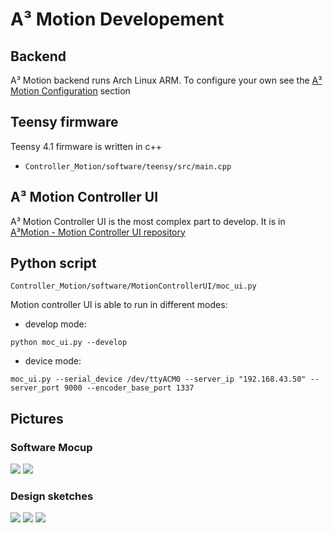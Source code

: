 # A³ Motion Developement
## Backend
A³ Motion backend runs Arch Linux ARM. To configure your own see the [A³ Motion Configuration](https://doc.a3-audio.com/configuration/moc.html) section

## Teensy firmware
Teensy 4.1 firmware is written in c++
- ```Controller_Motion/software/teensy/src/main.cpp```

## A³ Motion Controller UI
A³ Motion Controller UI is the most complex part to develop. It is in [A³Motion - Motion Controller UI repository](https://github.com/ambisonic-audio-adventures/MotionControllerUI)

## Python script
```Controller_Motion/software/MotionControllerUI/moc_ui.py```

Motion controller UI is able to run in different modes:
-  develop mode:
```
python moc_ui.py --develop
```
- device mode:
```
moc_ui.py --serial_device /dev/ttyACM0 --server_ip "192.168.43.50" --server_port 9000 --encoder_base_port 1337
```

## Pictures
### Software Mocup
![](pics_development/a3motion-software-mockup_01.png)
![](pics_development/a3motion-software-mockup.png)

### Design sketches
![](pics_development/a3motion-edit-mode-design.png)
![](pics_development/a3moc_mockup-01.png)
![](pics_development/a3moc_mockup.png)

